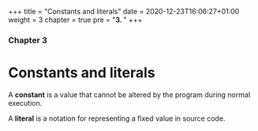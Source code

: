 +++
title = "Constants and literals"
date = 2020-12-23T16:06:27+01:00
weight = 3
chapter = true
pre = "<b>3. </b>"
+++

### Chapter 3

# Constants and literals

A **constant** is a value that cannot be altered by the program during normal execution.

A **literal** is a notation for representing a fixed value in source code.